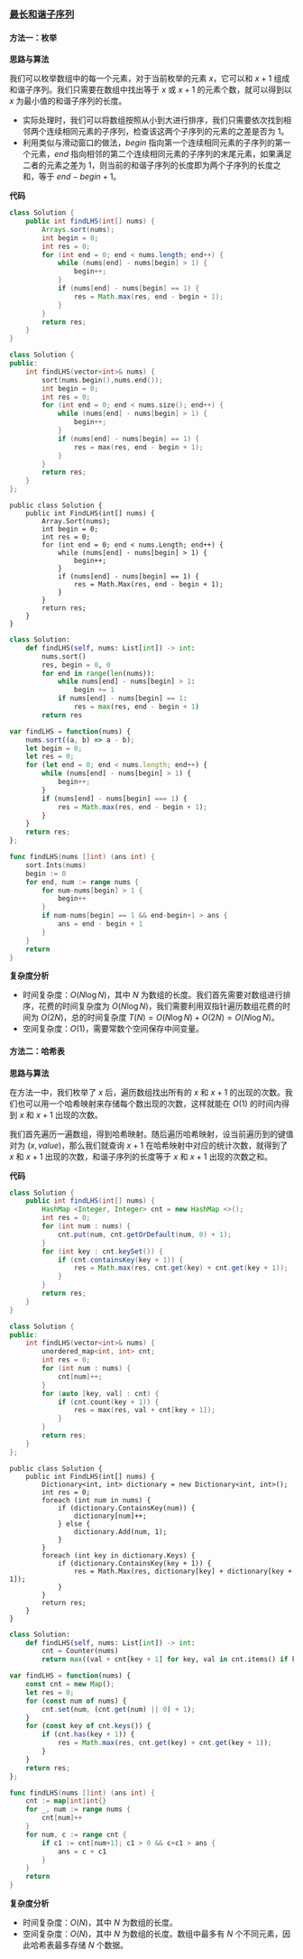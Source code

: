 ### [最长和谐子序列](https://leetcode.cn/problems/longest-harmonious-subsequence/solutions/1110137/zui-chang-he-xie-zi-xu-lie-by-leetcode-s-8cyr/)

#### 方法一：枚举

**思路与算法**

我们可以枚举数组中的每一个元素，对于当前枚举的元素 $x$，它可以和 $x+1$ 组成和谐子序列。我们只需要在数组中找出等于 $x$ 或 $x+1$ 的元素个数，就可以得到以 $x$ 为最小值的和谐子序列的长度。

- 实际处理时，我们可以将数组按照从小到大进行排序，我们只需要依次找到相邻两个连续相同元素的子序列，检查该这两个子序列的元素的之差是否为 $1$。
- 利用类似与滑动窗口的做法，$begin$ 指向第一个连续相同元素的子序列的第一个元素，$end$ 指向相邻的第二个连续相同元素的子序列的末尾元素，如果满足二者的元素之差为 $1$，则当前的和谐子序列的长度即为两个子序列的长度之和，等于 $end-begin+1$。

**代码**

```Java
class Solution {
    public int findLHS(int[] nums) {
        Arrays.sort(nums);
        int begin = 0;
        int res = 0;
        for (int end = 0; end < nums.length; end++) {
            while (nums[end] - nums[begin] > 1) {
                begin++;
            }
            if (nums[end] - nums[begin] == 1) {
                res = Math.max(res, end - begin + 1);
            }
        }
        return res;
    }
}
```

```C++
class Solution {
public:
    int findLHS(vector<int>& nums) {
        sort(nums.begin(),nums.end());
        int begin = 0;
        int res = 0;
        for (int end = 0; end < nums.size(); end++) {
            while (nums[end] - nums[begin] > 1) {
                begin++;
            }
            if (nums[end] - nums[begin] == 1) {
                res = max(res, end - begin + 1);
            }
        }
        return res;
    }
};
```

```CSharp
public class Solution {
    public int FindLHS(int[] nums) {
        Array.Sort(nums);
        int begin = 0;
        int res = 0;
        for (int end = 0; end < nums.Length; end++) {
            while (nums[end] - nums[begin] > 1) {
                begin++;
            }
            if (nums[end] - nums[begin] == 1) {
                res = Math.Max(res, end - begin + 1);
            }
        }
        return res;
    }
}
```

```Python
class Solution:
    def findLHS(self, nums: List[int]) -> int:
        nums.sort()
        res, begin = 0, 0
        for end in range(len(nums)):
            while nums[end] - nums[begin] > 1:
                begin += 1
            if nums[end] - nums[begin] == 1:
                res = max(res, end - begin + 1)
        return res
```

```JavaScript
var findLHS = function(nums) {
    nums.sort((a, b) => a - b);
    let begin = 0;
    let res = 0;
    for (let end = 0; end < nums.length; end++) {
        while (nums[end] - nums[begin] > 1) {
            begin++;
        }
        if (nums[end] - nums[begin] === 1) {
            res = Math.max(res, end - begin + 1);
        }
    }
    return res;
};
```

```Go
func findLHS(nums []int) (ans int) {
    sort.Ints(nums)
    begin := 0
    for end, num := range nums {
        for num-nums[begin] > 1 {
            begin++
        }
        if num-nums[begin] == 1 && end-begin+1 > ans {
            ans = end - begin + 1
        }
    }
    return
}
```

**复杂度分析**

- 时间复杂度：$O(N \log N)$，其中 $N$ 为数组的长度。我们首先需要对数组进行排序，花费的时间复杂度为 $O(N \log N)$，我们需要利用双指针遍历数组花费的时间为 $O(2N)$，总的时间复杂度 $T(N)=O(N \log N)+O(2N)=O(N \log N)$。
- 空间复杂度：$O(1)$，需要常数个空间保存中间变量。

#### 方法二：哈希表

**思路与算法**

在方法一中，我们枚举了 $x$ 后，遍历数组找出所有的 $x$ 和 $x+1$ 的出现的次数。我们也可以用一个哈希映射来存储每个数出现的次数，这样就能在 $O(1)$ 的时间内得到 $x$ 和 $x+1$ 出现的次数。

我们首先遍历一遍数组，得到哈希映射。随后遍历哈希映射，设当前遍历到的键值对为 $(x,value)$，那么我们就查询 $x+1$ 在哈希映射中对应的统计次数，就得到了 $x$ 和 $x+1$ 出现的次数，和谐子序列的长度等于 $x$ 和 $x+1$ 出现的次数之和。

**代码**

```Java
class Solution {
    public int findLHS(int[] nums) {
        HashMap <Integer, Integer> cnt = new HashMap <>();
        int res = 0;
        for (int num : nums) {
            cnt.put(num, cnt.getOrDefault(num, 0) + 1);
        }
        for (int key : cnt.keySet()) {
            if (cnt.containsKey(key + 1)) {
                res = Math.max(res, cnt.get(key) + cnt.get(key + 1));
            }
        }
        return res;
    }
}
```

```C++
class Solution {
public:
    int findLHS(vector<int>& nums) {
        unordered_map<int, int> cnt;
        int res = 0;
        for (int num : nums) {
            cnt[num]++;
        }
        for (auto [key, val] : cnt) {
            if (cnt.count(key + 1)) {
                res = max(res, val + cnt[key + 1]);
            }
        }
        return res;
    }
};
```

```CSharp
public class Solution {
    public int FindLHS(int[] nums) {
        Dictionary<int, int> dictionary = new Dictionary<int, int>();
        int res = 0;
        foreach (int num in nums) {
            if (dictionary.ContainsKey(num)) {
                dictionary[num]++;
            } else {
                dictionary.Add(num, 1);
            }
        }
        foreach (int key in dictionary.Keys) {
            if (dictionary.ContainsKey(key + 1)) {
                res = Math.Max(res, dictionary[key] + dictionary[key + 1]);
            }
        }
        return res;
    }
}
```

```Python
class Solution:
    def findLHS(self, nums: List[int]) -> int:
        cnt = Counter(nums)
        return max((val + cnt[key + 1] for key, val in cnt.items() if key + 1 in cnt), default=0)
```

```JavaScript
var findLHS = function(nums) {
    const cnt = new Map();
    let res = 0;
    for (const num of nums) {
        cnt.set(num, (cnt.get(num) || 0) + 1);
    }
    for (const key of cnt.keys()) {
        if (cnt.has(key + 1)) {
            res = Math.max(res, cnt.get(key) + cnt.get(key + 1));
        }
    }
    return res;
};
```

```Go
func findLHS(nums []int) (ans int) {
    cnt := map[int]int{}
    for _, num := range nums {
        cnt[num]++
    }
    for num, c := range cnt {
        if c1 := cnt[num+1]; c1 > 0 && c+c1 > ans {
            ans = c + c1
        }
    }
    return
}
```

**复杂度分析**

- 时间复杂度：$O(N)$，其中 $N$ 为数组的长度。
- 空间复杂度：$O(N)$，其中 $N$ 为数组的长度。数组中最多有 $N$ 个不同元素，因此哈希表最多存储 $N$ 个数据。
